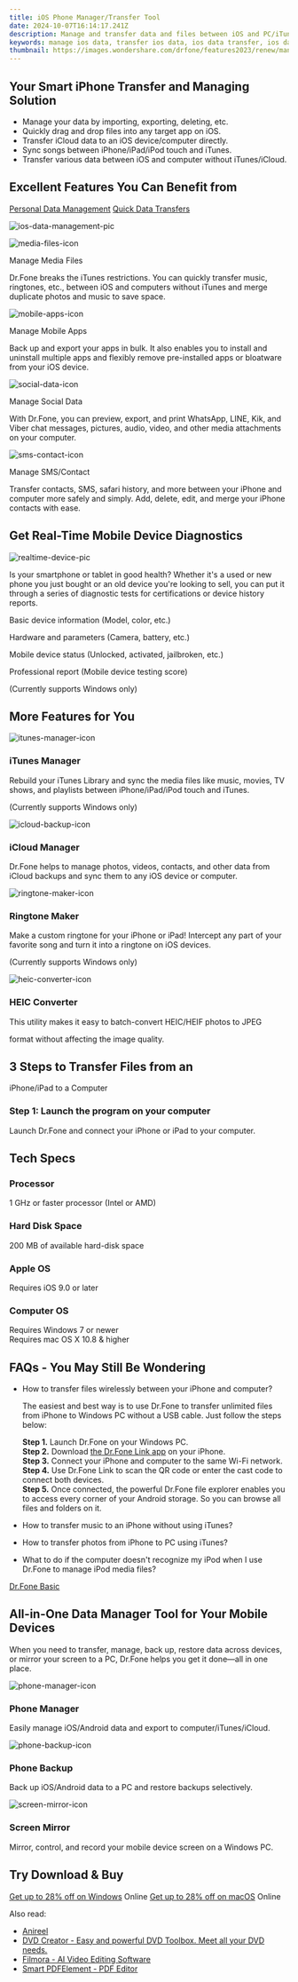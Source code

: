 ```yaml
---
title: iOS Phone Manager/Transfer Tool
date: 2024-10-07T16:14:17.241Z
description: Manage and transfer data and files between iOS and PC/iTunes and transfer iCloud data directly to iOS/PC.
keywords: manage ios data, transfer ios data, ios data transfer, ios data manager
thumbnail: https://images.wondershare.com/drfone/features2023/renew/manager-ios-banner-pic.png
---
```


## Your Smart iPhone Transfer and Managing Solution

- Manage your data by importing, exporting, deleting, etc.
- Quickly drag and drop files into any target app on iOS.
- Transfer iCloud data to an iOS device/computer directly.
- Sync songs between iPhone/iPad/iPod touch and iTunes.
- Transfer various data between iOS and computer without iTunes/iCloud.

## Excellent Features You Can Benefit from

[Personal Data Management](https://drfone.wondershare.com/iphone-transfer.html#nav-management) [Quick Data Transfers](https://drfone.wondershare.com/iphone-transfer.html#nav-transfer)

![ios-data-management-pic](https://images.wondershare.com/drfone/2023/phone-manager/ios-data-management-pic.png)

![media-files-icon](https://images.wondershare.com/drfone/2023/phone-manager/media-files-icon.svg)

Manage Media Files

Dr.Fone breaks the iTunes restrictions. You can quickly transfer music, ringtones, etc., between iOS and computers without iTunes and merge duplicate photos and music to save space.

![mobile-apps-icon](https://images.wondershare.com/drfone/2023/phone-manager/mobile-apps-icon.svg)

Manage Mobile Apps

Back up and export your apps in bulk. It also enables you to install and uninstall multiple apps and flexibly remove pre-installed apps or bloatware from your iOS device.

![social-data-icon](https://images.wondershare.com/drfone/2023/phone-manager/social-data-icon.png)

Manage Social Data

With Dr.Fone, you can preview, export, and print WhatsApp, LINE, Kik, and Viber chat messages, pictures, audio, video, and other media attachments on your computer.

![sms-contact-icon](https://images.wondershare.com/drfone/2023/phone-manager/sms-contact-icon.svg)

Manage SMS/Contact

Transfer contacts, SMS, safari history, and more between your iPhone and computer more safely and simply. Add, delete, edit, and merge your iPhone contacts with ease.

## Get Real-Time Mobile Device Diagnostics

![realtime-device-pic](https://images.wondershare.com/drfone/2023/phone-manager/realtime-device-pic.png)

Is your smartphone or tablet in good health? Whether it's a used or new phone you just bought or an old device you're looking to sell, you can put it through a series of diagnostic tests for certifications or device history reports.

Basic device information (Model, color, etc.)

Hardware and parameters (Camera, battery, etc.)

Mobile device status (Unlocked, activated, jailbroken, etc.)

Professional report (Mobile device testing score)

(Currently supports Windows only)

## More Features for You

![itunes-manager-icon](https://images.wondershare.com/drfone/2023/phone-manager/itunes-manager-icon.svg)

### iTunes Manager

Rebuild your iTunes Library and sync the media files like music, movies, TV shows, and playlists between iPhone/iPad/iPod touch and iTunes.

(Currently supports Windows only)

![icloud-backup-icon](https://images.wondershare.com/drfone/2023/phone-manager/icloud-backup-icon.svg)

### iCloud Manager

Dr.Fone helps to manage photos, videos, contacts, and other data from iCloud backups and sync them to any iOS device or computer.

![ringtone-maker-icon](https://images.wondershare.com/drfone/2023/phone-manager/ringtone-maker-icon.svg)

### Ringtone Maker

Make a custom ringtone for your iPhone or iPad! Intercept any part of your favorite song and turn it into a ringtone on iOS devices.

(Currently supports Windows only)

![heic-converter-icon](https://images.wondershare.com/drfone/2023/phone-manager/heic-converter-icon.svg)

### HEIC Converter

This utility makes it easy to batch-convert HEIC/HEIF photos to JPEG

format without affecting the image quality.

## 3 Steps to Transfer Files from an  

iPhone/iPad to a Computer

### Step 1: Launch the program on your computer

Launch Dr.Fone and connect your iPhone or iPad to your computer.

## Tech Specs

### Processor

1 GHz or faster processor (Intel or AMD)

### Hard Disk Space

200 MB of available hard-disk space

### Apple OS

Requires iOS 9.0 or later

### Computer OS

Requires Windows 7 or newer  
Requires mac OS X 10.8 & higher

## FAQs - You May Still Be Wondering

- How to transfer files wirelessly between your iPhone and computer?

    The easiest and best way is to use Dr.Fone to transfer unlimited files from iPhone to Windows PC without a USB cable. Just follow the steps below:

    **Step 1.** Launch Dr.Fone on your Windows PC.  
    **Step 2.** Download [the Dr.Fone Link app](https://apps.apple.com/us/app/id6444004696) on your iPhone.  
    **Step 3.** Connect your iPhone and computer to the same Wi-Fi network.  
    **Step 4.** Use Dr.Fone Link to scan the QR code or enter the cast code to connect both devices.  
    **Step 5.** Once connected, the powerful Dr.Fone file explorer enables you to access every corner of your Android storage. So you can browse all files and folders on it.

- How to transfer music to an iPhone without using iTunes?

- How to transfer photos from iPhone to PC using iTunes?

- What to do if the computer doesn't recognize my iPod when I use Dr.Fone to manage iPod media files?

[<u>Dr.Fone Basic</u>](https://drfone.wondershare.com/drfone-basic.html)

## All-in-One Data Manager Tool for Your Mobile Devices

When you need to transfer, manage, back up, restore data across devices, or mirror your screen to a PC, Dr.Fone helps you get it done—all in one place.

![phone-manager-icon](https://images.wondershare.com/drfone/2023/features/phone-manager-icon.png)

### Phone Manager

Easily manage iOS/Android data and export to computer/iTunes/iCloud.

![phone-backup-icon](https://images.wondershare.com/drfone/2023/features/phone-backup-icon.png)

### Phone Backup

Back up iOS/Android data to a PC and restore backups selectively.

![screen-mirror-icon](https://images.wondershare.com/drfone/2023/features/screen-mirror-icon.png)

### Screen Mirror

Mirror, control, and record your mobile device screen on a Windows PC.

## Try Download & Buy

[Get up to 28% off on Windows](https://secure.2checkout.com/order/cart.php?PRODS=4719768&QTY=1&AFFILIATE=108875&CART=1) Online
[Get up to 28% off on macOS](https://secure.2checkout.com/order/cart.php?PRODS=4719769&QTY=1&AFFILIATE=108875&CART=1) Online

<ins class="adsbygoogle"
    style="display:block"
    data-ad-format="autorelaxed"
    data-ad-client="ca-pub-7571918770474297"
    data-ad-slot="1223367746"></ins>

<span class="atpl-alsoreadstyle">Also read:</span>
<div><ul>
<li><a href="https://tools.techidaily.com/wondershare/anireel/download/"><u>Anireel</u></a></li>
<li><a href="https://tools.techidaily.com/wondershare/dvdcreator/download/"><u>DVD Creator - Easy and powerful DVD Toolbox. Meet all your DVD needs.</u></a></li>
<li><a href="https://tools.techidaily.com/wondershare/filmora/download/"><u>Filmora - AI Video Editing Software</u></a></li>
<li><a href="https://tools.techidaily.com/wondershare/pdf/download/"><u>Smart PDFElement - PDF Editor</u></a></li>
</ul></div>

